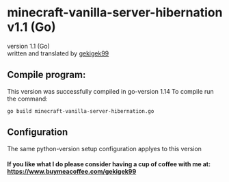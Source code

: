 # minecraft-vanilla-server-hibernation v1.1 (Go)
version 1.1 (Go)<br/>
written and translated by [gekigek99](https://github.com/gekigek99/minecraft-vanilla-server-hibernation)<br/>

## Compile program:
This version was successfully compiled in go-version 1.14
To compile run the command:
```
go build minecraft-vanilla-server-hibernation.go
```

## Configuration
The same python-version setup configuration applyes to this version

#### If you like what I do please consider having a cup of coffee with me at: https://www.buymeacoffee.com/gekigek99
